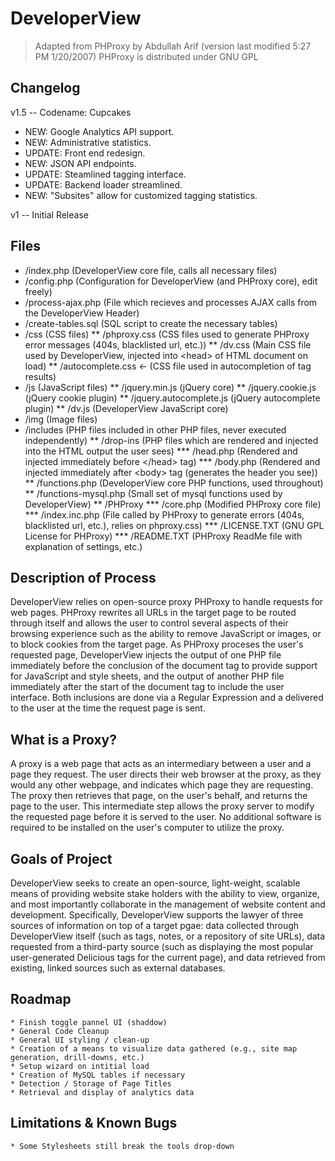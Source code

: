 # DeveloperView

> Adapted from PHProxy by Abdullah Arif (version last modified 5:27 PM 1/20/2007) PHProxy is distributed under GNU GPL

## Changelog
v1.5 -- Codename: Cupcakes 
 * NEW: Google Analytics API support.
 * NEW: Administrative statistics.
 * UPDATE: Front end redesign.
 * NEW: JSON API endpoints.
 * UPDATE: Steamlined tagging interface.
 * UPDATE: Backend loader streamlined.
 * NEW: "Subsites" allow for customized tagging statistics.

v1 -- Initial Release 	

	
## Files

* /index.php (DeveloperView core file, calls all necessary files)
* /config.php (Configuration for DeveloperView (and PHProxy core), edit freely)
* /process-ajax.php (File which recieves and processes AJAX calls from the DeveloperView Header)
* /create-tables.sql (SQL script to create the necessary tables)
* /css (CSS files)
** /phproxy.css (CSS files used to generate PHProxy error messages (404s, blacklisted url, etc.))
** /dv.css (Main CSS file used by DeveloperView, injected into \<head\> of HTML document on load)
** /autocomplete.css		<- (CSS file used in autocompletion of tag results)
* /js (JavaScript files)
** /jquery.min.js (jQuery core)
** /jquery.cookie.js (jQuery cookie plugin)
** /jquery.autocomplete.js (jQuery autocomplete plugin)
** /dv.js (DeveloperView JavaScript core)
* /img (Image files)
* /includes (PHP files included in other PHP files, never executed independently)
** /drop-ins (PHP files which are rendered and injected into the HTML output the user sees)
*** /head.php (Rendered and injected immediately before \</head\> tag)
*** /body.php (Rendered and injected immediately after \<body\> tag (generates the header you see))
** /functions.php (DeveloperView core PHP functions, used throughout)
** /functions-mysql.php (Small set of mysql functions used by DeveloperView)
** /PHProxy
***	/core.php (Modified PHProxy core file)
*** /index.inc.php (File called by PHProxy to generate errors (404s, blacklisted url, etc.), relies on phproxy.css)
*** /LICENSE.TXT (GNU GPL License for PHProxy)
*** /README.TXT (PHProxy ReadMe file with explanation of settings, etc.)
			
## Description of Process

DeveloperView relies on open-source proxy PHProxy to handle requests for web pages.  PHProxy rewrites all URLs in the target page to be routed through itself and allows the user to control several aspects of their browsing experience such as the ability to remove JavaScript or images, or to block cookies from the target page.  As PHProxy proceses the user's requested page, DeveloperView injects the output of one PHP file immediately before the conclusion of the document <head> tag to provide support for JavaScript and style sheets, and the output of another PHP file immediately after the start of the document <body> tag to include the user interface.  Both inclusions are done via a Regular Expression and a delivered to the user at the time the request page is sent.

## What is a Proxy?

A proxy is a web page that acts as an intermediary between a user and a page they request.  The user directs their web browser at the proxy, as they would any other webpage, and indicates which page they are requesting.  The proxy then retrieves that page, on the user's behalf, and returns the page to the user.  This intermediate step allows the proxy server to modify the requested page before it is served to the user.  No additional software is required to be installed on the user's computer to utilize the proxy.
	
## Goals of Project

DeveloperView seeks to create an open-source, light-weight, scalable means of providing website stake holders with the ability to view, organize, and most importantly collaborate in the management of website content and development. Specifically, DeveloperView supports the lawyer of three sources of information on top of a target pgae: data collected through DeveloperView itself (such as tags, notes, or a repository of site URLs), data requested from a third-party source (such as displaying the most popular user-generated Delicious tags for the current page), and data retrieved from existing, linked sources such as external databases.

## Roadmap
	* Finish toggle pannel UI (shaddow)
	* General Code Cleanup
	* General UI styling / clean-up
	* Creation of a means to visualize data gathered (e.g., site map generation, drill-downs, etc.)
	* Setup wizard on intitial load
	* Creation of MySQL tables if necessary
	* Detection / Storage of Page Titles
	* Retrieval and display of analytics data

## Limitations & Known Bugs
	* Some Stylesheets still break the tools drop-down

